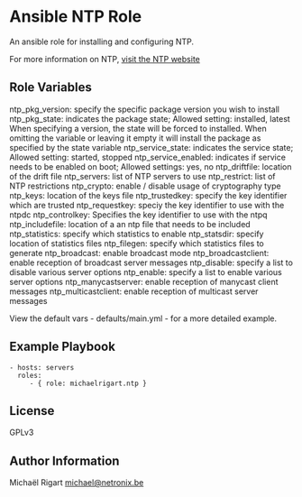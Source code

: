 Ansible NTP Role
================

An ansible role for installing and configuring NTP.

For more information on NTP, [visit the NTP website](http://www.ntp.org)

Role Variables
--------------

ntp_pkg_version: specify the specific package version you wish to install
ntp_pkg_state: indicates the package state; Allowed setting: installed, latest
When specifying a version, the state will be forced to installed. When omitting the variable or leaving it empty
it will install the package as specified by the state variable 
ntp_service_state: indicates the service state; Allowed setting: started, stopped 
ntp_service_enabled: indicates if service needs to be enabled on boot; Allowed settings: yes, no
ntp_driftfile: location of the drift file
ntp_servers: list of NTP servers to use
ntp_restrict: list of NTP restrictions
ntp_crypto: enable / disable usage of cryptography type
ntp_keys: location of the keys file
ntp_trustedkey: specify the key identifier which are trusted
ntp_requestkey: speciy the key identifier to use with the ntpdc
ntp_controlkey: Specifies the key identifier to use with the ntpq
ntp_includefile: location of a an ntp file that needs to be included 
ntp_statistics: specify which statistics to enable
ntp_statsdir: specify location of statistics files
ntp_filegen: specify which statistics files to generate
ntp_broadcast: enable broadcast mode
ntp_broadcastclient: enable reception of broadcast server messages
ntp_disable: specify a list to disable various server options
ntp_enable: specify a list to enable various server options
ntp_manycastserver: enable reception of manycast client messages
ntp_multicastclient: enable reception of multicast server messages

View the default vars - defaults/main.yml - for a more detailed example.


Example Playbook
-------------------------

    - hosts: servers
      roles:
         - { role: michaelrigart.ntp }

License
-------

GPLv3

Author Information
------------------

Michaël Rigart <michael@netronix.be>